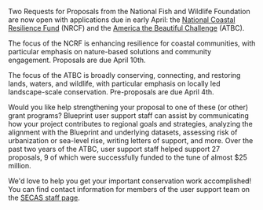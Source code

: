 Two Requests for Proposals from the National Fish and Wildlife Foundation are now open with applications due in early April: the [National Coastal Resilience Fund](https://www.nfwf.org/programs/national-coastal-resilience-fund/national-coastal-resilience-fund-2024-request-proposals) (NRCF) and the [America the Beautiful Challenge](https://www.nfwf.org/programs/america-beautiful-challenge/americas-ecosystem-restoration-initiative-america-beautiful-challenge-2024-request-proposals) (ATBC). 

The focus of the NCRF is enhancing resilience for coastal communities, with particular emphasis on nature-based solutions and community engagement. Proposals are due April 10th. 

The focus of the ATBC is broadly conserving, connecting, and restoring lands, waters, and wildlife, with particular emphasis on locally led landscape-scale conservation. Pre-proposals are due April 4th. 

Would you like help strengthening your proposal to one of these (or other) grant programs? Blueprint user support staff can assist by communicating how your project contributes to regional goals and strategies, analyzing the alignment with the Blueprint and underlying datasets, assessing risk of urbanization or sea-level rise,  writing letters of support, and more. Over the past two years of the ATBC, user support staff helped support 27 proposals, 9 of which were successfully funded to the tune of almost $25 million. 

We'd love to help you get your important conservation work accomplished! You can find contact information for members of the user support team on the [SECAS staff page](https://secassoutheast.org/staff).
